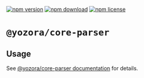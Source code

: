 [![npm version](https://img.shields.io/npm/v/@yozora/core-parser.svg)](https://www.npmjs.com/package/@yozora/core-parser)
[![npm download](https://img.shields.io/npm/dm/@yozora/core-parser.svg)](https://www.npmjs.com/package/@yozora/core-parser)
[![npm license](https://img.shields.io/npm/l/@yozora/core-parser.svg)](https://www.npmjs.com/package/@yozora/core-parser)


# `@yozora/core-parser`

## Usage

  See [@yozora/core-parser documentation](https://yozora.guanghechen.com/docs/package/core-parser) for details.
